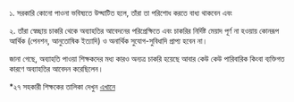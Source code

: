 ১. সরকারি কোনো পাওনা ভবিষ্যতে উদ্ঘাটিত হলে, তাঁরা তা পরিশোধ করতে বাধ্য থাকবেন এবং

২. তাঁরা স্বেচ্ছায় চাকরি থেকে অব্যাহতির আবেদনের পরিপ্রেক্ষিতে এবং চাকরির নির্দিষ্ট মেয়াদ পূর্ণ না হওয়ায় কোনরূপ আর্থিক (পেনশন, আনুতোষিক ইত্যাদি) ও অনার্থিক সুযোগ-সুবিধাদি প্রাপ্য হবেন না।

জানা গেছে, অব্যাহতি পাওয়া শিক্ষকদের মধ্য কারও অন্যত্র চাকরি হয়েছে আবার কেউ কেউ পারিবারিক কিংবা ব্যক্তিগত কারণে অব্যাহতির আবেদন করেছিলেন।

\*২৭ সহকারী শিক্ষকের তালিকা দেখুন <a href="https://shed.portal.gov.bd/sites/default/files/files/shed.portal.gov.bd/moedu_office_order/e6a6463e_1511_4c3d_81e2_0e5ed8fb49a8/269.pdf" target="_blank" rel="nofollow">এখানে</a>
